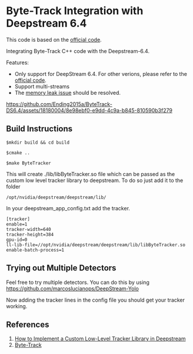 # Byte-Track Integration with Deepstream 6.4

This code is based on the [official code](https://github.com/ifzhang/ByteTrack).

Integrating Byte-Track C++ code with the Deepstream-6.4.

Features:
* Only support for DeepStream 6.4. For other verions, please refer to the [official code](https://github.com/ifzhang/ByteTrack).
* Support multi-streams
* The [memory leak issue](https://github.com/ifzhang/ByteTrack/issues/276) should be resolved.



https://github.com/Ending2015a/ByteTrack-DS6.4/assets/18180004/8e98ebf0-e9dd-4c9a-b845-810590b3f279



## Build Instructions
```
$mkdir build && cd build

$cmake ..

$make ByteTracker
```

This will create ./lib/libByteTracker.so file which can be passed as the custom low level tracker library to deepstream.
To do so just add it to the folder 
```
/opt/nvidia/deepstream/deepstream/lib/
```

In your deepstream_app_config.txt add the tracker.
```
[tracker]
enable=1
tracker-width=640
tracker-height=384
gpu-id=0
ll-lib-file=//opt/nvidia/deepstream/deepstream/lib/libByteTracker.so
enable-batch-process=1
```



## Trying out Multiple Detectors
Feel free to try multiple detectors. You can do this by using https://github.com/marcoslucianops/DeepStream-Yolo

Now adding the tracker lines in the config file you should get your tracker working. 


## References
1. [How to Implement a Custom Low-Level Tracker Library in Deepstream](https://docs.nvidia.com/metropolis/deepstream/dev-guide/text/DS_plugin_gst-nvtracker.html#how-to-implement-a-custom-low-level-tracker-library)
2. [Byte-Track](https://github.com/ifzhang/ByteTrack)
